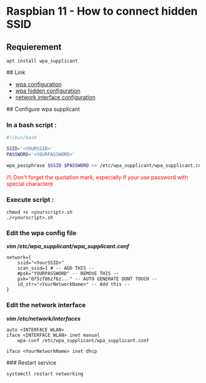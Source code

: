 # Raspbian 11 - How to connect hidden SSID

## Requierement
`apt install wpa_supplicant`

## Link
- [wpa configuration](https://debian-facile.org/doc:reseau:wpasupplicant)
- [wpa hidden configuration](https://gist.github.com/zhanglongqi/f05f569182910c49ae4375ed61ea12f8)
- [network interface configuration](https://raspberrypi.stackexchange.com/questions/67311/failed-to-connect-to-non-global-ctrl-ifname-when-running-wpa-cli-reconfigure)

## Configure wpa supplicant
### In a bash script :
```bash
#!/bin/bash

SSID='<YOURSSID>'
PASSWORD='<YOURPASSWORD>'

wpa_passphrase $SSID $PASSWORD >> /etc/wpa_supplicant/wpa_supplicant.conf
```
<p style="color:red">/!\ Don't forget the quotation mark, especially if your use password with special charactere</p>


### Execute script :
```
chmod +x <yourscript>.sh
./<yourscript>.sh
```

### Edit the wpa config file
***vim /etc/wpa_supplicant/wpa_supplicant.conf***
```
network={
    ssid="<YourSSID>"
    scan_ssid=1 # -- ADD THIS --
    #psk="YOURPASSWORD" -- REMOVE THIS --
    psk="0f5zf06zf6z..." -- AUTO GENERATE DONT TOUCH --
    id_str="<YourNetworkName>" -- Add this --
}
```

### Edit the network interface
***vim /etc/network/interfaces***
```
auto <INTERFACE WLAN>
iface <INTERFACE WLAN> inet manual
    wpa-conf /etc/wpa_supplicant/wpa_supplicant.conf

iface <YourNetworkName> inet dhcp
```

### Restart service
```
systemctl restart networking
```
